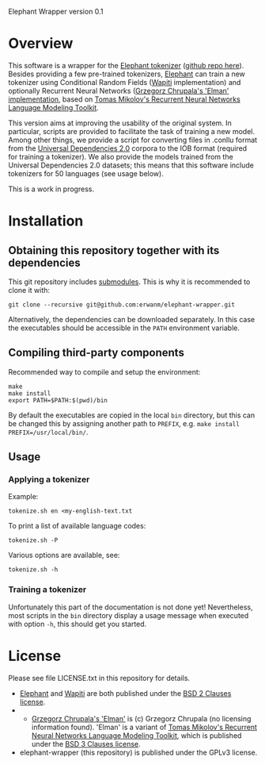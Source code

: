 
Elephant Wrapper version 0.1

# Overview

This software is a wrapper for the [Elephant tokenizer](http://gmb.let.rug.nl/elephant) ([github repo here](https://github.com/ParallelMeaningBank/elephant)). Besides providing a few pre-trained tokenizers, [Elephant](http://gmb.let.rug.nl/elephant) can train a new tokenizer using Conditional Random Fields ([Wapiti](https://wapiti.limsi.fr/) implementation) and optionally Recurrent Neural Networks ([Grzegorz Chrupala's 'Elman' implementation](https://bitbucket.org/gchrupala/elman), based on [Tomas Mikolov's Recurrent Neural Networks Language Modeling Toolkit](https://github.com/mspandit/rnnlm).

This version aims at improving the usability of the original system. In particular, scripts are provided to facilitate the task of training a new model. Among other things, we provide a script for converting files in .conllu format from the [Universal Dependencies 2.0](http://universaldependencies.org/) corpora to the IOB format (required for training a tokenizer). We also provide the models trained from the Universal Dependencies 2.0 datasets; this means that this software include tokenizers for 50 languages (see usage below).

This is a work in progress.

# Installation

## Obtaining this repository together with its dependencies

This git repository includes [submodules](https://git-scm.com/book/en/v2/Git-Tools-Submodules). This is why it is recommended to clone it with:

~~~~
git clone --recursive git@github.com:erwanm/elephant-wrapper.git
~~~~

Alternatively, the dependencies can be downloaded separately. In this case the executables should be accessible in the `PATH` environment variable.

## Compiling third-party components

Recommended way to compile and setup the environment:

~~~~
make
make install
export PATH=$PATH:$(pwd)/bin
~~~~

By default the executables are copied in the local `bin` directory,
but this can be changed this by assigning another path to `PREFIX`,
e.g. `make install PREFIX=/usr/local/bin/`.



## Usage

### Applying a tokenizer

Example:

~~~~
tokenize.sh en <my-english-text.txt
~~~~

To print a list of available language codes:

~~~~
tokenize.sh -P
~~~~

Various options are available, see:

~~~~
tokenize.sh -h
~~~~




### Training a tokenizer

Unfortunately this part of the documentation is not done yet!
Nevertheless, most scripts in the `bin` directory display a usage
message when executed with option `-h`, this should get you started.

# License

Please see file LICENSE.txt in this repository for details.

- [Elephant](http://gmb.let.rug.nl/elephant) and [Wapiti](https://wapiti.limsi.fr/) are both published under the [BSD 2 Clauses license](https://opensource.org/licenses/BSD-2-Clause).
-  - [Grzegorz Chrupala's 'Elman'](https://bitbucket.org/gchrupala/elman) is (c) Grzegorz Chrupala (no licensing information found). 'Elman' is a variant of [Tomas Mikolov's Recurrent Neural Networks Language Modeling Toolkit](https://github.com/mspandit/rnnlm), which is published under the [BSD 3 Clauses license](https://opensource.org/licenses/BSD-3-Clause).
- elephant-wrapper (this repository) is published under the GPLv3 license.




